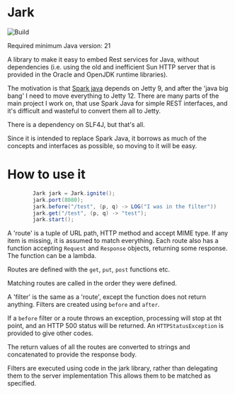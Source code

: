 # Jark
![Build](https://github.com/shalomcrown/Jark/actions/workflows/maven.yml/badge.svg)

Required minimum Java version: 21

A library to make it easy to embed Rest services for Java, without dependencies (i.e. using the old 
and inefficient Sun HTTP server that is provided in the Oracle and OpenJDK runtime libraries).

The motivation is that [Spark java](https://github.com/perwendel/spark) depends on Jetty 9, and after 
the 'java big bang' I need to move everything to Jetty 12. There are many parts of the main project I work on,
that use Spark Java for simple REST interfaces, and it's difficult and wasteful to convert them all to Jetty.

There is a dependency on SLF4J, but that's all.

Since it is intended to replace Spark Java, it borrows as much of the concepts and interfaces 
as possible, so moving to it will be easy.

# How to use it
```java
        Jark jark = Jark.ignite();
        jark.port(8080);
        jark.before("/test", (p, q) -> LOG("I was in the filter"))
        jark.get("/test", (p, q) -> "test");
        jark.start();
```

A 'route' is a tuple of URL path, HTTP method and accept MIME type. If any item is missing, 
it is assumed to match everything. Each route also has a function accepting `Request` and `Response`
objects, returning some response. The function can be a lambda.

Routes are defined with the `get`, `put`, `post` functions etc.

Matching routes are called in the order they were defined.

A 'filter' is the same as a 'route', except the function does not return anything. 
Filters are created using `before` and `after`.

If a `before` filter or a route throws an exception, processing will stop at tht point, 
and an HTTP 500 status will be returned. An `HTTPStatusException` is provided to give other codes.

The return values of all the routes are converted to strings and concatenated to provide the 
response body.

Filters are executed using code in the jark library, rather than delegating them to the server 
implementation This allows them to be matched as specified.
